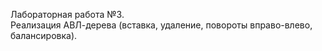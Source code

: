 Лабораторная работа №3.  
Реализация АВЛ-дерева (вставка, удаление, повороты вправо-влево, балансировка).
